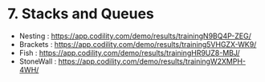 # 7. Stacks and Queues
- Nesting : https://app.codility.com/demo/results/trainingN9BQ4P-ZEG/
- Brackets : https://app.codility.com/demo/results/training5VHGZX-WK9/
- Fish : https://app.codility.com/demo/results/trainingHR9UZ8-MBJ/
- StoneWall : https://app.codility.com/demo/results/trainingW2XMPH-4WH/


